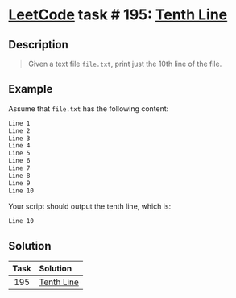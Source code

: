 # [LeetCode][leetcode] task # 195: [Tenth Line][task]

Description
-----------

> Given a text file `file.txt`, print just the 10th line of the file.

Example
-------

Assume that `file.txt` has the following content:

```sh
Line 1
Line 2
Line 3
Line 4
Line 5
Line 6
Line 7
Line 8
Line 9
Line 10
```

Your script should output the tenth line, which is:
```sh
Line 10
```

Solution
--------

| Task | Solution               |
|:----:|:-----------------------|
| 195  | [Tenth Line][solution] |


[leetcode]: <http://leetcode.com/>
[task]: <https://leetcode.com/problems/tenth-line/>
[solution]: <https://github.com/wellaxis/praxis-leetcode/blob/main/src/main/java/com/witalis/praxis/leetcode/task/h2/p195/option/Practice.java>
